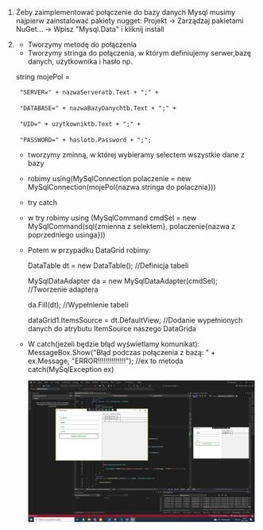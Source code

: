 1. Żeby zaimplementować połączenie do bazy danych Mysql musimy najpierw zainstalować pakiety nugget:
    Projekt -> Zarządzaj pakietami NuGet... -> Wpisz "Mysql.Data" i kliknij install
2. 
    - Tworzymy metodę do połączenia
    - Tworzymy stringa do połączenia, w którym definiujemy serwer,bazę danych, użytkownika i hasło np. 

    string mojePol =
   
        "SERVER=" + nazwaServeratb.Text + ";" +
   
        "DATABASE=" + nazwaBazyDanychtb.Text + ";" +
   
        "UID=" + uzytkowniktb.Text + ";" +
   
        "PASSWORD=" + haslotb.Password + ";"; 


    - tworzymy zminną, w której wybieramy selectem wszystkie dane z bazy
    - robimy using(MySqlConnection polaczenie = new MySqlConnection(mojePol{nazwa stringa do polacznia}))
    - try catch
    - w try robimy using (MySqlCommand  cmdSel = new MySqlCommand(sql{zmienna z selektem}, polaczenie{nazwa z poprzedniego usinga}))
    - Potem w przypadku DataGrid robimy:
  
      
        DataTable dt = new DataTable(); //Definicja tabeli
      
        MySqlDataAdapter da = new MySqlDataAdapter(cmdSel); //Tworzenie adaptera
        
        da.Fill(dt); //Wypełnienie tabeli
      
        dataGrid1.ItemsSource = dt.DefaultView; //Dodanie wypełnionych danych do atrybutu ItemSource naszego DataGrida

      
    - W catch(jeżeli będzie błąd wyświetlamy komunikat): 
        MessageBox.Show("Błąd podczas połączenia z bazą: " + ex.Message, "ERROR!!!!!!!!!!!!!!"); //ex to metoda catch(MySqlException ex)

        
        ![alt text](Bruno.Buczkowski.database_connection.PNG)
